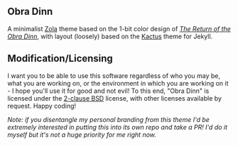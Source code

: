 ## Obra Dinn

A minimalist [Zola][zola] theme based on the 1-bit color design of [*The Return of the Obra Dinn*][obdn], with layout (loosely) based on the [Kactus][kact] theme for Jekyll.

## Modification/Licensing

I want you to be able to use this software regardless of who you may be, what you are working on, or the environment in which you are working on it - I hope you'll use it for good and not evil! To this end, "Obra Dinn" is licensed under the [2-clause BSD][2cbsd] license, with other licenses available by request. Happy coding!

*Note: if you disentangle my personal branding from this theme I'd be extremely interested in putting this into its own repo and take a PR! I'd do it myself but it's not a huge priority for me right now.*

[zola]: https://www.getzola.org/
[obdn]: https://obradinn.com/
[kact]:  http://jekyllthemes.org/themes/kactus/
[2cbsd]: https://opensource.org/licenses/BSD-2-Clause
